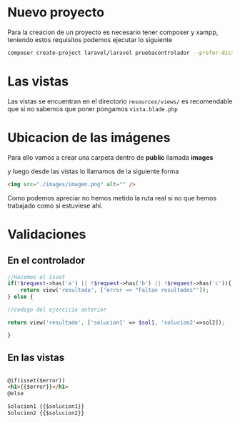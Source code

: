 # Nuevo proyecto
Para la creacion de un proyecto es necesario tener composer y xampp, teniendo estos requisitos podemos ejecutar lo siguiente

```bash
composer create-project laravel/laravel pruebacontrolador --prefer-dist
```

# Las vistas

Las vistas se encuentran en el directorio ```resources/views/``` es recomendable que si no sabemos que poner pongamos ```vista.blade.php```

# Ubicacion de las imágenes
Para ello vamos a crear una carpeta dentro de **public** llamada **images**

y luego desde las vistas lo llamamos de la siguiente forma 
```html
<img src="./images/imagen.png" alt="" />
``` 
Como podemos apreciar no hemos metido la ruta real si no que hemos trabajado como si estuviese ahí.

# Validaciones
## En el controlador
```php
//Hacemos el isset
if(!$request->has('a') || !$request->has('b') || !$request->has('c')){
	return view('resultado', ['error => "Faltan resultados"']);
} else {

//codigo del ejercicio anterior

return view('resultado', ['solucion1' => $sol1, 'solucion2'=>sol2]);

}
```

## En las vistas
```html

@if(isset($error))
<h1>{{$error}}</h1>
@else

Solucion1 {{$solucion1}}
Solucion2 {{$solucion2}}
```
